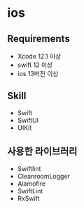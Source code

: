 # ios

## Requirements
- Xcode 12.1 이상
- swift 12 이상 
- ios 13버전 이상 

## Skill 
- Swift 
- SwiftUI 
- UIKit


## 사용한 라이브러리 
- Swiftlint
- CleanroomLogger
- Alamofire
- SwiftLint 
- RxSwift 
